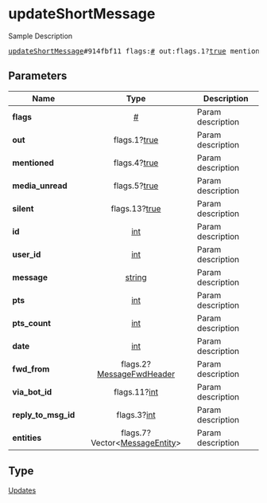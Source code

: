 # updateShortMessage

Sample Description

<pre>
<a href="../constructor/updateShortMessage.md">updateShortMessage</a>#914fbf11 flags:<a href="../type/#.md">#</a> out:flags.1?<a href="../type/true.md">true</a> mentioned:flags.4?<a href="../type/true.md">true</a> media_unread:flags.5?<a href="../type/true.md">true</a> silent:flags.13?<a href="../type/true.md">true</a> id:<a href="../type/int.md">int</a> user_id:<a href="../type/int.md">int</a> message:<a href="../type/string.md">string</a> pts:<a href="../type/int.md">int</a> pts_count:<a href="../type/int.md">int</a> date:<a href="../type/int.md">int</a> fwd_from:flags.2?<a href="../type/MessageFwdHeader.md">MessageFwdHeader</a> via_bot_id:flags.11?<a href="../type/int.md">int</a> reply_to_msg_id:flags.3?<a href="../type/int.md">int</a> entities:flags.7?Vector&lt;<a href="../type/MessageEntity.md">MessageEntity</a>&gt; = <a href="../type/Updates.md">Updates</a>;
</pre>
## Parameters

| Name | Type | Description |
|------|:----:|-------------|
| **flags** | <a href="../type/#.md">#</a> | Param description |
| **out** | flags.1?<a href="../type/true.md">true</a> | Param description |
| **mentioned** | flags.4?<a href="../type/true.md">true</a> | Param description |
| **media_unread** | flags.5?<a href="../type/true.md">true</a> | Param description |
| **silent** | flags.13?<a href="../type/true.md">true</a> | Param description |
| **id** | <a href="../type/int.md">int</a> | Param description |
| **user_id** | <a href="../type/int.md">int</a> | Param description |
| **message** | <a href="../type/string.md">string</a> | Param description |
| **pts** | <a href="../type/int.md">int</a> | Param description |
| **pts_count** | <a href="../type/int.md">int</a> | Param description |
| **date** | <a href="../type/int.md">int</a> | Param description |
| **fwd_from** | flags.2?<a href="../type/MessageFwdHeader.md">MessageFwdHeader</a> | Param description |
| **via_bot_id** | flags.11?<a href="../type/int.md">int</a> | Param description |
| **reply_to_msg_id** | flags.3?<a href="../type/int.md">int</a> | Param description |
| **entities** | flags.7?Vector&lt;<a href="../type/MessageEntity.md">MessageEntity</a>&gt; | Param description |

## Type

<a href="../type/Updates.md">Updates</a>
